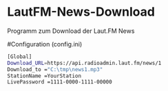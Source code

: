 # LautFM-News-Download
Programm zum Download der Laut.FM News 

#Configuration (config.ini)

```sh
[Global]
Download_URL=https://api.radioadmin.laut.fm/news/1
Download_to ="C:\tmp\news1.mp3"
StationName =YourStation
LivePassword =1111-0000-1111-00000
```
